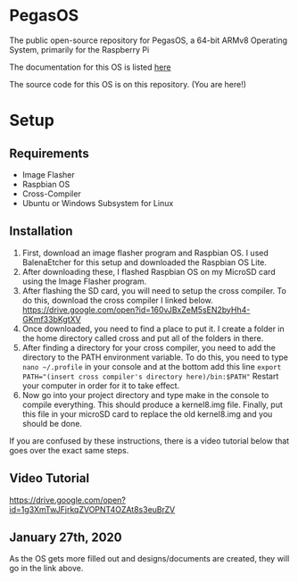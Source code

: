# PegasOS
The public open-source repository for PegasOS, a 64-bit ARMv8 Operating System, primarily for the Raspberry Pi

The documentation for this OS is listed [here](https://github.com/MrJellimann/PegasOSDocumentation)

The source code for this OS is on this repository. (You are here!)

# Setup

## Requirements
* Image Flasher
* Raspbian OS
* Cross-Compiler
* Ubuntu or Windows Subsystem for Linux

## Installation
1. First, download an image flasher program and Raspbian OS. I used BalenaEtcher for this setup and downloaded the Raspbian OS Lite.
2. After downloading these, I flashed Raspbian OS on my MicroSD card using the Image Flasher program.
3. After flashing the SD card, you will need to setup the cross compiler. To do this, download the cross compiler I linked below.
https://drive.google.com/open?id=160vJBxZeM5sEN2byHh4-GKmf33bKgtXV
4. Once downloaded, you need to find a place to put it. I create a folder in the home directory called cross and put all of the folders in there.
5. After finding a directory for your cross compiler, you need to add the directory to the PATH environment variable. To do this, you need to type `nano ~/.profile` in your console and at the bottom add this line
```export PATH="(insert cross compiler's directory here)/bin:$PATH"```
Restart your computer in order for it to take effect.
6. Now go into your project directory and type make in the console to compile everything. This should produce a kernel8.img file. Finally, put this file in your microSD card to replace the old kernel8.img and you should be done.

If you are confused by these instructions, there is a video tutorial below that goes over the exact same steps.

## Video Tutorial

https://drive.google.com/open?id=1g3XmTwJFjrkqZVOPNT4OZAt8s3euBrZV

## January 27th, 2020

As the OS gets more filled out and designs/documents are created, they will go in the link above.
